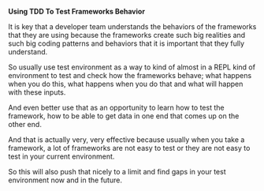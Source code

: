 **Using TDD To Test Frameworks Behavior**

It is key that a developer team understands the behaviors of the frameworks that they are using because the frameworks create such big realities and such big coding patterns and behaviors that it is important that they fully understand.

So usually use test environment as a way to kind of almost in a REPL kind of environment to test and check how the frameworks behave; what happens when you do this, what happens when you do that and what will happen with these inputs. 

And even better use that as an opportunity to learn how to test the framework, how to be able to get data in one end that comes up on the other end. 

And that is actually very, very effective because usually when you take a framework, a lot of frameworks are not easy to test or they are not easy to test in your current environment. 

So this will also push that nicely to a limit and find gaps in your test environment now and in the future.